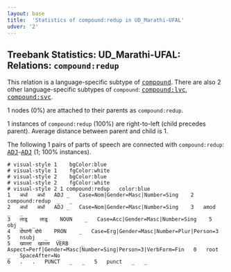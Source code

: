 ```yaml
---
layout: base
title:  'Statistics of compound:redup in UD_Marathi-UFAL'
udver: '2'
---
```


## Treebank Statistics: UD_Marathi-UFAL: Relations: `compound:redup`

This relation is a language-specific subtype of <tt><a href="mr_ufal-dep-compound.html">compound</a></tt>.
There are also 2 other language-specific subtypes of `compound`: <tt><a href="mr_ufal-dep-compound-lvc.html">compound:lvc</a></tt>, <tt><a href="mr_ufal-dep-compound-svc.html">compound:svc</a></tt>.

1 nodes (0%) are attached to their parents as `compound:redup`.

1 instances of `compound:redup` (100%) are right-to-left (child precedes parent).
Average distance between parent and child is 1.

The following 1 pairs of parts of speech are connected with `compound:redup`: <tt><a href="mr_ufal-pos-ADJ.html">ADJ</a></tt>-<tt><a href="mr_ufal-pos-ADJ.html">ADJ</a></tt> (1; 100% instances).


~~~ conllu
# visual-style 1	bgColor:blue
# visual-style 1	fgColor:white
# visual-style 2	bgColor:blue
# visual-style 2	fgColor:white
# visual-style 2 1 compound:redup	color:blue
1	अर्धा	अर्धा	ADJ	_	Case=Nom|Gender=Masc|Number=Sing	2	compound:redup	_	_
2	अर्धा	अर्धा	ADJ	_	Case=Nom|Gender=Masc|Number=Sing	3	amod	_	_
3	लाडू	लाडू	NOUN	_	Case=Acc|Gender=Masc|Number=Sing	5	obj	_	_
4	दोघांनी	दोघे	PRON	_	Case=Erg|Gender=Masc|Number=Plur|Person=3	5	nsubj	_	_
5	खाल्ला	खाल्ला	VERB	_	Aspect=Perf|Gender=Masc|Number=Sing|Person=3|VerbForm=Fin	0	root	_	SpaceAfter=No
6	.	.	PUNCT	_	_	5	punct	_	_

~~~


